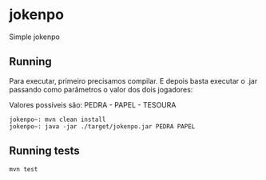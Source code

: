 # jokenpo

Simple jokenpo


## Running
Para executar, primeiro precisamos compilar. E depois basta executar o .jar passando como parâmetros o valor dos dois jogadores:

Valores possíveis são: PEDRA - PAPEL - TESOURA

```
jokenpo~: mvn clean install
jokenpo~: java -jar ./target/jokenpo.jar PEDRA PAPEL

```


## Running tests
```
mvn test

```